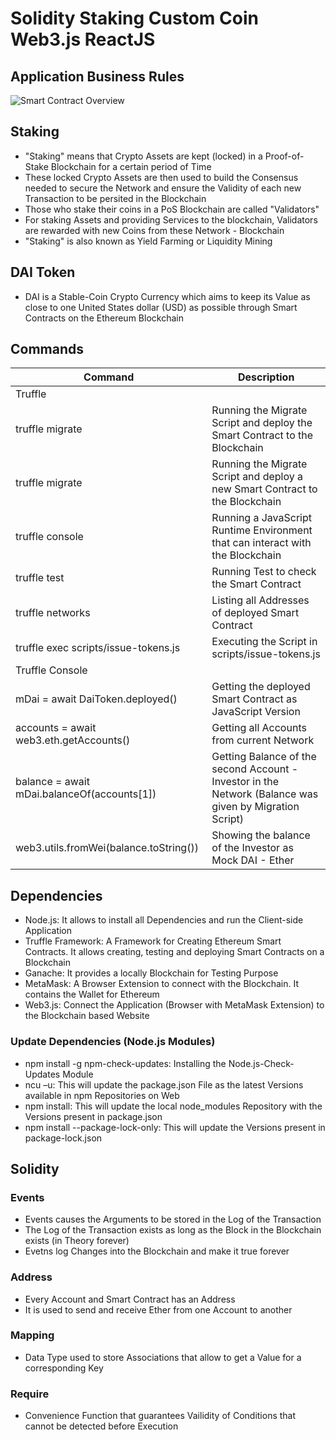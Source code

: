 # Solidity Staking Custom Coin Web3.js ReactJS

## Application Business Rules

![Smart Contract Overview](https://user-images.githubusercontent.com/29623199/122539231-aa09c100-d027-11eb-9f99-95cf4d2f4671.JPG)

## Staking

* "Staking" means that Crypto Assets are kept (locked) in a Proof-of-Stake Blockchain for a certain period of Time
* These locked Crypto Assets are then used to build the Consensus needed to secure the Network and ensure the Validity
  of each new Transaction to be persited in the Blockchain
* Those who stake their coins in a PoS Blockchain are called "Validators"
* For staking Assets and providing Services to the blockchain, Validators are rewarded with new Coins from these Network - Blockchain
* "Staking" is also known as Yield Farming or Liquidity Mining

## DAI Token

* DAI is a Stable-Coin Crypto Currency which aims to keep its Value as close to one United States dollar (USD) as possible through Smart Contracts on the Ethereum Blockchain

## Commands

| Command | Description |
| --- | --- |
| Truffle | |
| truffle migrate | Running the Migrate Script and deploy the Smart Contract to the Blockchain |
| truffle migrate | Running the Migrate Script and deploy a new Smart Contract to the Blockchain |
| truffle console | Running a JavaScript Runtime Environment that can interact with the Blockchain |
| truffle test | Running Test to check the Smart Contract |
| truffle networks | Listing all Addresses of deployed Smart Contract |
| truffle exec scripts/issue-tokens.js | Executing the Script in scripts/issue-tokens.js |
| Truffle Console | |
| mDai = await DaiToken.deployed() | Getting the deployed Smart Contract as JavaScript Version |
| accounts = await web3.eth.getAccounts() | Getting all Accounts from current Network |
| balance = await mDai.balanceOf(accounts[1]) | Getting Balance of the second Account - Investor in the Network (Balance was given by Migration Script) |
| web3.utils.fromWei(balance.toString()) | Showing the balance of the Investor as Mock DAI - Ether |

## Dependencies

* Node.js: It allows to install all Dependencies and run the Client-side Application
* Truffle Framework: A Framework for Creating Ethereum Smart Contracts. It allows creating, testing and deploying Smart
  Contracts on a Blockchain
* Ganache: It provides a locally Blockchain for Testing Purpose
* MetaMask: A Browser Extension to connect with the Blockchain. It contains the Wallet for Ethereum
* Web3.js: Connect the Application (Browser with MetaMask Extension) to the Blockchain based Website

### Update Dependencies (Node.js Modules)

* npm install -g npm-check-updates: Installing the Node.js-Check-Updates Module
* ncu –u: This will update the package.json File as the latest Versions available in npm Repositories on Web
* npm install: This will update the local node_modules Repository with the Versions present in package.json
* npm install --package-lock-only: This will update the Versions present in package-lock.json

## Solidity
### Events
* Events causes the Arguments to be stored in the Log of the Transaction
* The Log of the Transaction exists as long as the Block in the Blockchain exists (in Theory forever)
* Evetns log Changes into the Blockchain and make it true forever

### Address
* Every Account and Smart Contract has an Address
* It is used to send and receive Ether from one Account to another

### Mapping
* Data Type used to store Associations that allow to get a Value for a corresponding Key

### Require
* Convenience Function that guarantees Vailidity of Conditions that cannot be detected before Execution
